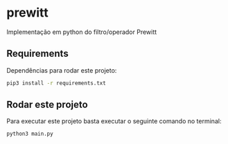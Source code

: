 # prewitt

Implementação em python do filtro/operador Prewitt

## Requirements

Dependências para rodar este projeto:

```bash
pip3 install -r requirements.txt
```

## Rodar este projeto

Para executar este projeto basta executar o seguinte comando no terminal:

```bash
python3 main.py
```

